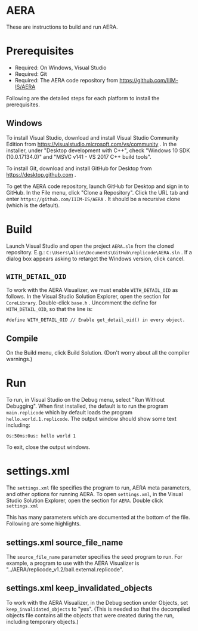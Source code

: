 AERA
====

These are instructions to build and run AERA.

Prerequisites
=============

* Required: On Windows, Visual Studio
* Required: Git
* Required: The AERA code repository from https://github.com/IIIM-IS/AERA

Following are the detailed steps for each platform to install the prerequisites.

## Windows
To install Visual Studio, download and install Visual Studio Community Edition from
https://visualstudio.microsoft.com/vs/community .
In the installer, under "Desktop development with C++", check "Windows 10 SDK (10.0.17134.0)" and
  "MSVC v141 - VS 2017 C++ build tools".

To install Git, download and install GitHub for Desktop from https://desktop.github.com .

To get the AERA code repository, launch GitHub for Desktop and sign in to GitHub. In the File menu, 
click "Clone a Repository". Click the URL tab and enter `https://github.com/IIIM-IS/AERA` . 
It should be a recursive clone (which is the default).

Build
=====
Launch Visual Studio and open the project `AERA.sln` from the cloned repository. E.g.:
  `C:\Users\Alice\Documents\GitHub\replicode\AERA.sln` .
  If a dialog box appears asking to retarget the Windows version, click cancel. 

## `WITH_DETAIL_OID`

To work with the AERA Visualizer, we must enable `WITH_DETAIL_OID` as follows. In the Visual Studio Solution Explorer,
open the section for `CoreLibrary`. Double-click `base.h` . Uncomment the define for `WITH_DETAIL_OID`, so that
the line is:

    #define WITH_DETAIL_OID // Enable get_detail_oid() in every object.

## Compile

On the Build menu, click Build Solution. (Don't worry about all the compiler warnings.)

Run
===

To run, in Visual Studio on the Debug menu, select "Run Without Debugging". When first installed, the default
is to run the program `main.replicode` which by default loads the program `hello.world.1.replicode`. 
The output window should show some text including:

    0s:50ms:0us: hello world 1

To exit, close the output windows.

# settings.xml

The `settings.xml` file specifies the program to run, AERA meta parameters, and other options for running AERA.
To open `settings.xml`, in the Visual Studio Solution Explorer, open the section for `AERA`. Double click `settings.xml`

This has many parameters which are documented at the bottom of the file. Following are some highlights.

## settings.xml source_file_name

The `source_file_name` parameter specifies the seed program to run. For example, a program to use with the AERA Visualizer
is "../AERA/replicode_v1.2/ball.external.replicode".

## settings.xml keep_invalidated_objects

To work with the AERA Visualizer, in the Debug section under Objects, set `keep_invalidated_objects` to "yes". (This is needed
so that the decompiled objects file contains all the objects that were created during the run, including temporary objects.)

